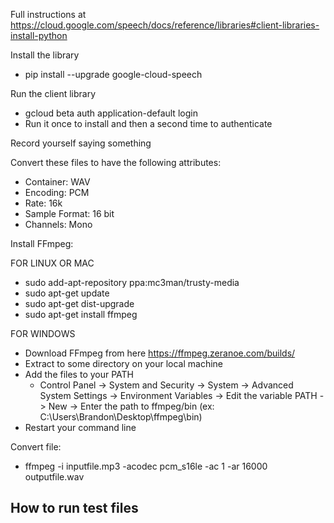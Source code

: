 Full instructions at https://cloud.google.com/speech/docs/reference/libraries#client-libraries-install-python

Install the library
  - pip install --upgrade google-cloud-speech

Run the client library
  - gcloud beta auth application-default login
  - Run it once to install and then a second time to authenticate

Record yourself saying something

Convert these files to have the following attributes:

* Container: WAV
* Encoding: PCM
* Rate: 16k
* Sample Format: 16 bit
* Channels: Mono

Install FFmpeg:

 FOR LINUX OR MAC
   - sudo add-apt-repository ppa:mc3man/trusty-media
   - sudo apt-get update
   - sudo apt-get dist-upgrade
   - sudo apt-get install ffmpeg

FOR WINDOWS
   - Download FFmpeg from here https://ffmpeg.zeranoe.com/builds/
   - Extract to some directory on your local machine
   - Add the files to your PATH
     * Control Panel -> System and Security -> System -> Advanced System Settings -> Environment Variables -> Edit the variable PATH -> New -> Enter the path to ffmpeg/bin (ex: C:\Users\Brandon\Desktop\ffmpeg\bin)
   - Restart your command line

Convert file:
  - ffmpeg -i inputfile.mp3 -acodec pcm_s16le -ac 1 -ar 16000 outputfile.wav

How to run test files
  -

